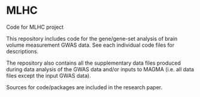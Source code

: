 # MLHC
Code for MLHC project

This repository includes code for the gene/gene-set analysis of brain volume measurement GWAS data. See each individual code files for descriptions. 

The repository also contains all the supplementary data files produced during data analysis of the GWAS data and/or inputs to MAGMA 
(i.e. all data files except the input GWAS data). 

Sources for code/packages are included in the research paper. 
